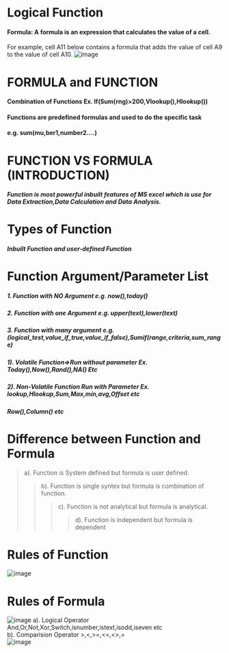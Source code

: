 # Logical Function
#### Formula: A formula is an expression that calculates the value of a cell.
For example, cell A11 below contains a formula that adds the value 
of cell A9 to the value of cell A10.
![image](https://github.com/Peacock333/Excel/assets/142161753/c53848d2-f1ac-4fac-88c6-6bfd6979f951)
# FORMULA and FUNCTION						
#### Combination of Functions	Ex. If(Sum(rng)>200,Vlookup(),Hlookup())
#### Functions are predefined formulas and used to do the specific task 				
#### e.g. sum(mu,ber1,number2….)				
# FUNCTION VS FORMULA (INTRODUCTION)						
##### Function is most powerful inbuilt features of MS excel which is use for Data Extraction,Data Calculation and Data Analysis.									
# Types of Function
##### Inbuilt Function and user-defined Function
# Function Argument/Parameter List
##### 1. Function with NO Argument e.g. now(),today()	
##### 2. Function with one Argument e.g. upper(text),lower(text)	
##### 3. Function with many argument e.g. (logical_test,value_if_true,value_if_false),Sumif(range,criteria,sum_range)

##### 1). Volatile Function=>Run without parameter Ex. Today(),Now(),Rand(),NA() Etc		
##### 2). Non-Volatile Function	Run with Parameter Ex. lookup,Hlookup,Sum,Max,min,avg,Offset etc 
##### Row(),Column() etc					
# Difference between Function and Formula
> a). Function is System defined but formula is user defined.			
>> b). Function is single syntex but formula is combination of function.			
>>> c). Function is not analytical but formula is analytical.					
>>>> d). Function is independent but formula is dependent
# Rules of Function
![image](https://github.com/Peacock333/Excel/assets/142161753/240ee770-4ca6-4f2b-849e-be2eff9a9a56)
# Rules of Formula 
![image](https://github.com/Peacock333/Excel/assets/142161753/7bd83a9b-c399-4703-ad3c-6329935c6abc)
a). Logical Operator		And,Or,Not,Xor,Switch,isnumber,istext,isodd,iseven etc	
b). Comparision Operator		>,<,>=,<=,<>,=	
![image](https://github.com/Peacock333/Excel/assets/142161753/a8e49c8c-9875-4150-85ad-2b32db032c06)







